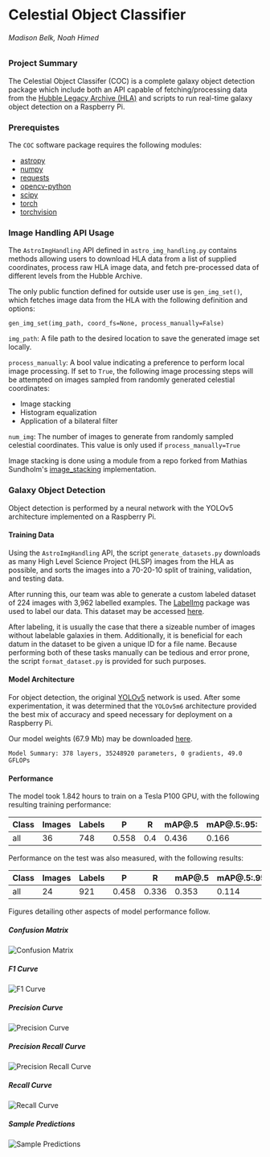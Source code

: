 # Celestial Object Classifier

###### Madison Belk, Noah Himed

### Project Summary

The Celestial Object Classifer (COC) is a complete galaxy object detection
package which include both an API capable of fetching/processing data from the
[Hubble Legacy Archive (HLA)](https://hla.stsci.edu/hlaview.html) and scripts to run real-time galaxy object detection on a Raspberry Pi.

### Prerequistes

The `COC` software package requires the following modules:
- [astropy](https://www.astropy.org/)
- [numpy](https://numpy.org/)
- [requests](https://docs.python-requests.org/en/latest/)
- [opencv-python](https://pypi.org/project/opencv-python/)
- [scipy](https://scipy.org/)
- [torch](https://pypi.org/project/torch/)
- [torchvision](https://pypi.org/project/torchvision/)

### Image Handling API Usage

The `AstroImgHandling` API defined in `astro_img_handling.py` contains methods
allowing users to download HLA data from a list of supplied coordinates,
process raw HLA image data, and fetch pre-processed data of different levels
from the Hubble Archive.

The only public function defined for outside user use is `gen_img_set()`, which
fetches image data from the HLA with the following definition and options:
```
gen_img_set(img_path, coord_fs=None, process_manually=False)
```
`img_path`: A file path to the desired location to save the generated image set
            locally.

`process_manually`: A bool value indicating a preference to perform local image
                    processing. If set to `True`, the following image processing
                    steps will be attempted on images sampled from randomly
                    generated celestial coordinates:

- Image stacking
- Histogram equalization
- Application of a bilateral filter

`num_img`: The number of images to generate from randomly sampled celestial
           coordinates. This value is only used if `process_manually=True`

Image stacking is done using a module from a repo forked
from Mathias Sundholm's [image_stacking](https://github.com/maitek/image_stacking)
implementation.

### Galaxy Object Detection 

Object detection is performed by a neural network with the YOLOv5 architecture
implemented on a Raspberry Pi.

#### Training Data

Using the `AstroImgHandling` API, the script `generate_datasets.py` downloads
as many High Level Science Project (HLSP) images from the HLA as possible, and
sorts the images into a 70-20-10 split of training, validation, and testing
data.

After running this, our team was able to generate a custom labeled dataset of
224 images with 3,962 labelled examples. The [LabelImg](https://pypi.org/project/labelImg/) package was used to
label our data. This dataset may be accessed [here](https://drive.google.com/drive/folders/1DwQdLUHBD_u9jVjQ59cls07F_etIBqu6?usp=sharing).

After labeling, it is usually the case that there a sizeable number of images
without labelable galaxies in them. Additionally, it is beneficial for each
datum in the dataset to be given a unique ID for a file name. Because performing
both of these tasks manually can be tedious and error prone, the script
`format_dataset.py` is provided for such purposes.

#### Model Architecture

For object detection, the original [YOLOv5](https://github.com/ultralytics/yolov5) network is used. After some
experimentation, it was determined that the `YOLOv5m6` architecture provided
the best mix of accuracy and speed necessary for deployment on a Raspberry Pi.

Our model weights (67.9 Mb) may be downloaded [here](https://drive.google.com/file/d/1eE6ohDqo3WekTg44ltv4GGH2mYsNT4DH/view?usp=sharing).
```
Model Summary: 378 layers, 35248920 parameters, 0 gradients, 49.0 GFLOPs
```

#### Performance

The model took 1.842 hours to train on a Tesla P100 GPU, with the following
resulting training performance:

|Class|Images|Labels|P|R|mAP@.5|mAP@.5:.95:|
|---|---|---|---|---|---|---|
|all|36|748|0.558|0.4|0.436|0.166|

Performance on the test was also measured, with the following results:

|Class|Images|Labels|P|R|mAP@.5|mAP@.5:.95:|
|---|---|---|---|---|---|---|
|all|24|921|0.458|0.336|0.353|0.114|

Figures detailing other aspects of model performance follow.

##### Confusion Matrix
![Confusion Matrix](./figs/confusion_matrix.png "Confusion Matrix")

##### F1 Curve
![F1 Curve](./figs/F1_curve.png "F1 Curve")

##### Precision Curve
![Precision Curve](./figs/P_curve.png "Precision Curve")

##### Precision Recall Curve
![Precision Recall Curve](./figs/PR_curve.png "Precision Recall Curve")

##### Recall Curve
![Recall Curve](./figs/R_curve.png "Recall Curve")

##### Sample Predictions
![Sample Predictions](./figs/val_batch0_pred.jpg "Sample Predictions")
